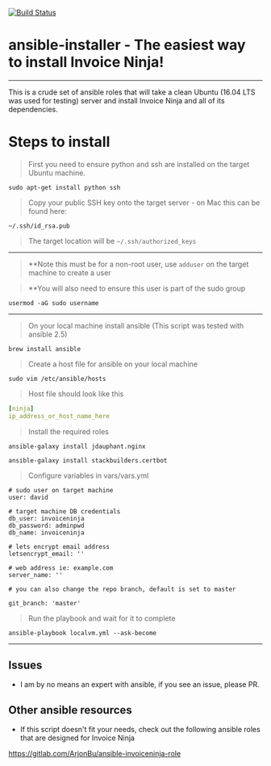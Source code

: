 [![Build Status](https://travis-ci.org/invoiceninja/ansible-installer.png?branch=master)](https://travis-ci.org/invoiceninja/ansible-installer)
# ansible-installer - The easiest way to install Invoice Ninja!

---

This is a crude set of ansible roles that will take a clean Ubuntu (16.04 LTS was used for testing) server and install Invoice Ninja and all of its dependencies.

# Steps to install

> First you need to ensure python and ssh are installed on the target Ubuntu machine.

`sudo apt-get install python ssh`

> Copy your public SSH key onto the target server - on Mac this can be found here:

`~/.ssh/id_rsa.pub`

> The target location will be 
`~/.ssh/authorized_keys`

***

> **Note this must be for a non-root user, use `adduser` on the target machine to create a user

> **You will also need to ensure this user is part of the sudo group

`usermod -aG sudo username`

***

> On your local machine install ansible (This script was tested with ansible 2.5)

`brew install ansible`

> Create a host file for ansible on your local machine

`sudo vim /etc/ansible/hosts`

> Host file should look like this

```yaml
[ninja]
ip_address_or_host_name_here
```

> Install the required roles

`ansible-galaxy install jdauphant.nginx`

`ansible-galaxy install stackbuilders.certbot`

> Configure variables in vars/vars.yml

```
# sudo user on target machine
user: david

# target machine DB credentials
db_user: invoiceninja
db_password: adminpwd
db_name: invoiceninja

# lets encrypt email address
letsencrypt_email: ''

# web address ie: example.com
server_name: ''

# you can also change the repo branch, default is set to master

git_branch: 'master'
```

> Run the playbook and wait for it to complete

`ansible-playbook localvm.yml --ask-become`

***

## Issues
* I am by no means an expert with ansible, if you see an issue, please PR.

## Other ansible resources
* If this script doesn't fit your needs, check out the following ansible roles that are designed for Invoice Ninja

https://gitlab.com/ArjonBu/ansible-invoiceninja-role
